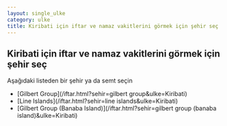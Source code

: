 ```yaml
---
layout: single_ulke
category: ulke
title: Kiribati için iftar ve namaz vakitlerini görmek için şehir seç
---
```



## Kiribati için iftar ve namaz vakitlerini görmek için şehir seç

Aşağıdaki listeden bir şehir ya da semt seçin


* [Gilbert Group](/iftar.html?sehir=gilbert group&ulke=Kiribati)
* [Line Islands](/iftar.html?sehir=line islands&ulke=Kiribati)
* [Gilbert Group (Banaba Island)](/iftar.html?sehir=gilbert group (banaba island)&ulke=Kiribati)
